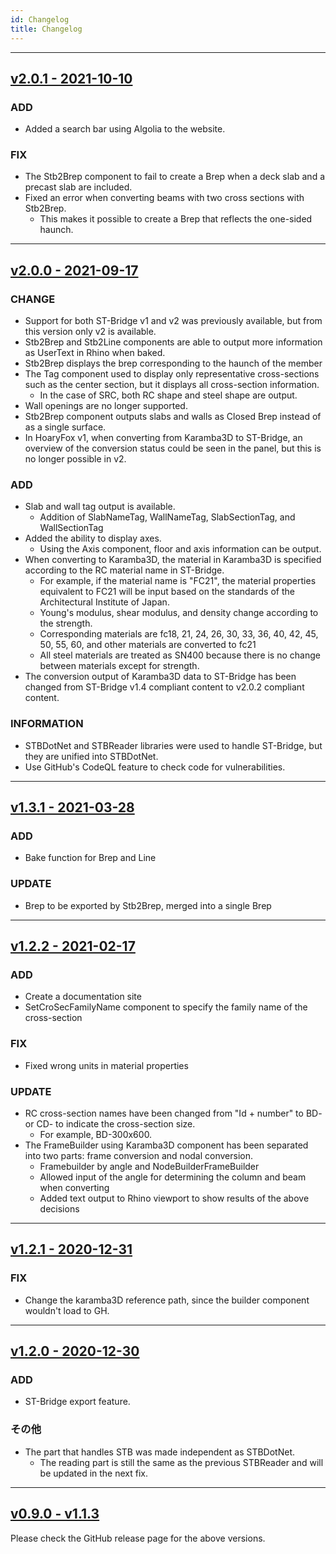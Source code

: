 ```yaml
---
id: Changelog
title: Changelog
---
```


---

## [v2.0.1 - 2021-10-10](https://github.com/hrntsm/HoaryFox/releases/tag/v2.0.1)

### ADD

- Added a search bar using Algolia to the website.

### FIX

- The Stb2Brep component to fail to create a Brep when a deck slab and a precast slab are included.
- Fixed an error when converting beams with two cross sections with Stb2Brep.
  - This makes it possible to create a Brep that reflects the one-sided haunch.

---

## [v2.0.0 - 2021-09-17](https://github.com/hrntsm/HoaryFox/releases/tag/v2.0.0)

### CHANGE

- Support for both ST-Bridge v1 and v2 was previously available, but from this version only v2 is available.
- Stb2Brep and Stb2Line components are able to output more information as UserText in Rhino when baked.
- Stb2Brep displays the brep corresponding to the haunch of the member
- The Tag component used to display only representative cross-sections such as the center section, but it displays all cross-section information.
  - In the case of SRC, both RC shape and steel shape are output.
- Wall openings are no longer supported.
- Stb2Brep component outputs slabs and walls as Closed Brep instead of as a single surface.
- In HoaryFox v1, when converting from Karamba3D to ST-Bridge, an overview of the conversion status could be seen in the panel, but this is no longer possible in v2.

### ADD

- Slab and wall tag output is available.
  - Addition of SlabNameTag, WallNameTag, SlabSectionTag, and WallSectionTag
- Added the ability to display axes.
  - Using the Axis component, floor and axis information can be output.
- When converting to Karamba3D, the material in Karamba3D is specified according to the RC material name in ST-Bridge.
  - For example, if the material name is "FC21", the material properties equivalent to FC21 will be input based on the standards of the Architectural Institute of Japan.
  - Young's modulus, shear modulus, and density change according to the strength.
  - Corresponding materials are fc18, 21, 24, 26, 30, 33, 36, 40, 42, 45, 50, 55, 60, and other materials are converted to fc21
  - All steel materials are treated as SN400 because there is no change between materials except for strength.
- The conversion output of Karamba3D data to ST-Bridge has been changed from ST-Bridge v1.4 compliant content to v2.0.2 compliant content.

### INFORMATION

- STBDotNet and STBReader libraries were used to handle ST-Bridge, but they are unified into STBDotNet.
- Use GitHub's CodeQL feature to check code for vulnerabilities.

---

## [v1.3.1 - 2021-03-28](https://github.com/hrntsm/HoaryFox/releases/tag/v1.3.1)

### ADD

- Bake function for Brep and Line

### UPDATE

- Brep to be exported by Stb2Brep, merged into a single Brep

---

## [v1.2.2 - 2021-02-17](https://github.com/hrntsm/HoaryFox/releases/tag/v1.2.2)

### ADD

- Create a documentation site
- SetCroSecFamilyName component to specify the family name of the cross-section

### FIX

- Fixed wrong units in material properties

### UPDATE

- RC cross-section names have been changed from "Id + number" to BD- or CD- to indicate the cross-section size.
  - For example, BD-300x600.
- The FrameBuilder using Karamba3D component has been separated into two parts: frame conversion and nodal conversion.
  - Framebuilder by angle and NodeBuilderFrameBuilder
  - Allowed input of the angle for determining the column and beam when converting
  - Added text output to Rhino viewport to show results of the above decisions

---

## [v1.2.1 - 2020-12-31](https://github.com/hrntsm/HoaryFox/releases/tag/v1.2.1)

### FIX

- Change the karamba3D reference path, since the builder component wouldn't load to GH.

---

## [v1.2.0 - 2020-12-30](https://github.com/hrntsm/HoaryFox/releases/tag/v1.2.0)

### ADD

- ST-Bridge export feature.

### その他

- The part that handles STB was made independent as STBDotNet.
  - The reading part is still the same as the previous STBReader and will be updated in the next fix.

---

## [v0.9.0 - v1.1.3](https://github.com/hrntsm/HoaryFox/releases)

Please check the GitHub release page for the above versions.
